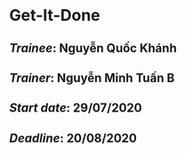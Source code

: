 # Get-It-Done
## *Trainee*: Nguyễn Quốc Khánh 
## *Trainer*: Nguyễn Minh Tuấn B 
## *Start date*: 29/07/2020
## *Deadline*: 20/08/2020 

